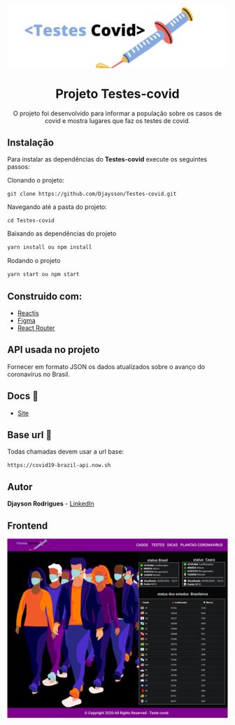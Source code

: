 <p align="center">
<img  src="./src/images/logo.svg"></img>
</p>
<h1 align="center">Projeto Testes-covid</h1>
<p align="center">O projeto foi desenvolvido para informar a população sobre os casos de covid e mostra lugares que faz os testes de covid.</p>


  ## Instalação 
Para instalar as dependências do  **Testes-covid** execute os seguintes passos:

Clonando o projeto:

```
git clone https://github.com/Djaysson/Testes-covid.git
```

Navegando até a pasta do projeto:

```
cd Testes-covid
```

Baixando as dependências do projeto

```bash
yarn install ou npm install
```

Rodando o projeto

```bash
yarn start ou npm start
```


## Construido com:
* [Reactjs](https://github.com/facebook/react/blob/master/CHANGELOG.md#16131-march-19-2020)  
* [Figma](https://figma.com/) 
* [React Router](https://reactrouter.com/web/guides/quick-start) 


## API usada no projeto
Fornecer em formato JSON os dados atualizados sobre o avanço do coronavírus no Brasil.

## Docs 📄

- [Site](https://covid19-brazil-api-docs.now.sh/)

## Base url 🔌

Todas chamadas devem usar a url base:

```
https://covid19-brazil-api.now.sh
```
## Autor
**Djayson Rodrigues** - [LinkedIn](https://br.linkedin.com/in/djaysonrodrigues)



## Frontend

<img align="center" src="./src/images/pageCasos.png"></img>



